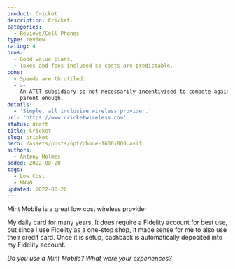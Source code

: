 ```yaml
---
product: Cricket
description: Cricket.
categories:
  - Reviews/Cell Phones
type: review
rating: 4
pros:
  - Good value plans.
  - Taxes and fees included so costs are predictable.
cons:
  - Speeds are throttled.
  - >-
    An AT&T subsidiary so not necessarily incentivised to compete against its
    parent enough.
details:
  - 'Simple, all inclusive wireless provider.'
url: 'https://www.cricketwireless.com'
status: draft
title: Cricket
slug: cricket
hero: /assets/posts/opt/phone-1600x800.avif
authors:
  - Antony Holmes
added: 2022-08-20
tags:
  - Low Cost
  - MNVO
updated: 2022-08-20
---
```


Mint Mobile is a great low cost wireless provider

<!-- more -->

My daily card for many years. It does require a Fidelity account for best use, but since I use Fidelity as a one-stop shop, it made sense for me to also use their credit card. Once it is setup, cashback is automatically deposited into my Fidelity account.

_Do you use a Mint Mobile? What were your experiences?_
